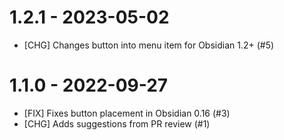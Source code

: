 # 1.2.1 - 2023-05-02

- [CHG] Changes button into menu item for Obsidian 1.2+ (#5)


# 1.1.0 - 2022-09-27

- [FIX] Fixes button placement in Obsidian 0.16 (#3)
- [CHG] Adds suggestions from PR review (#1)
